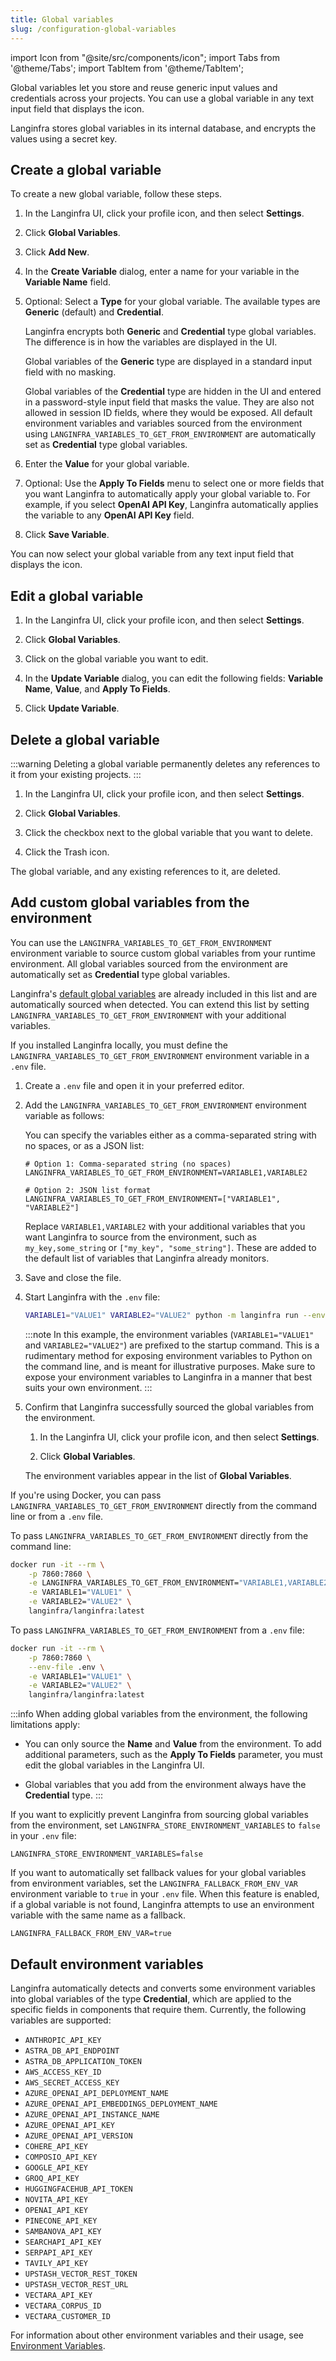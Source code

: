 ```yaml
---
title: Global variables
slug: /configuration-global-variables
---
```


import Icon from "@site/src/components/icon";
import Tabs from '@theme/Tabs';
import TabItem from '@theme/TabItem';

Global variables let you store and reuse generic input values and credentials across your projects.
You can use a global variable in any text input field that displays the <Icon name="Globe" aria-label="Globe" /> icon.

Langinfra stores global variables in its internal database, and encrypts the values using a secret key.

## Create a global variable

To create a new global variable, follow these steps.

1. In the Langinfra UI, click your profile icon, and then select **Settings**.

2. Click **Global Variables**.

3. Click **Add New**.

4. In the **Create Variable** dialog, enter a name for your variable in the **Variable Name** field.

5. Optional: Select a **Type** for your global variable. The available types are **Generic** (default) and **Credential**.

   Langinfra encrypts both **Generic** and **Credential** type global variables. The difference is in how the variables are displayed in the UI.

   Global variables of the **Generic** type are displayed in a standard input field with no masking.

   Global variables of the **Credential** type are hidden in the UI and entered in a password-style input field that masks the value. They are also not allowed in session ID fields, where they would be exposed.
   All default environment variables and variables sourced from the environment using `LANGINFRA_VARIABLES_TO_GET_FROM_ENVIRONMENT` are automatically set as **Credential** type global variables.

6. Enter the **Value** for your global variable.

7. Optional: Use the **Apply To Fields** menu to select one or more fields that you want Langinfra to automatically apply your global variable to. For example, if you select **OpenAI API Key**, Langinfra automatically applies the variable to any **OpenAI API Key** field.

8. Click **Save Variable**.

You can now select your global variable from any text input field that displays the <Icon name="Globe" aria-label="Globe" /> icon.

## Edit a global variable

1. In the Langinfra UI, click your profile icon, and then select **Settings**.

2. Click **Global Variables**.

3. Click on the global variable you want to edit.

4. In the **Update Variable** dialog, you can edit the following fields: **Variable Name**, **Value**, and **Apply To Fields**.

5. Click **Update Variable**.

## Delete a global variable

:::warning
Deleting a global variable permanently deletes any references to it from your existing projects.
:::

1. In the Langinfra UI, click your profile icon, and then select **Settings**.

2. Click **Global Variables**.

3. Click the checkbox next to the global variable that you want to delete.

4. Click the Trash icon.

The global variable, and any existing references to it, are deleted.

## Add custom global variables from the environment

You can use the `LANGINFRA_VARIABLES_TO_GET_FROM_ENVIRONMENT` environment variable to source custom global variables from your runtime environment.
All global variables sourced from the environment are automatically set as **Credential** type global variables.

Langinfra's [default global variables](#default-environment-variables) are already included in this list and are automatically sourced when detected.
You can extend this list by setting `LANGINFRA_VARIABLES_TO_GET_FROM_ENVIRONMENT` with your additional variables.

<Tabs>

<TabItem value="local" label="Local" default>

If you installed Langinfra locally, you must define the `LANGINFRA_VARIABLES_TO_GET_FROM_ENVIRONMENT` environment variable in a `.env` file.

1. Create a `.env` file and open it in your preferred editor.

2. Add the `LANGINFRA_VARIABLES_TO_GET_FROM_ENVIRONMENT` environment variable as follows:

   You can specify the variables either as a comma-separated string with no spaces, or as a JSON list:

   ```text
   # Option 1: Comma-separated string (no spaces)
   LANGINFRA_VARIABLES_TO_GET_FROM_ENVIRONMENT=VARIABLE1,VARIABLE2

   # Option 2: JSON list format
   LANGINFRA_VARIABLES_TO_GET_FROM_ENVIRONMENT=["VARIABLE1", "VARIABLE2"]
   ```

   Replace `VARIABLE1,VARIABLE2` with your additional variables that you want Langinfra to source from the environment, such as `my_key,some_string` or `["my_key", "some_string"]`.
   These are added to the default list of variables that Langinfra already monitors.

3. Save and close the file.

4. Start Langinfra with the `.env` file:

   ```bash
   VARIABLE1="VALUE1" VARIABLE2="VALUE2" python -m langinfra run --env-file .env
   ```

   :::note
   In this example, the environment variables (`VARIABLE1="VALUE1"` and `VARIABLE2="VALUE2"`) are prefixed to the startup command.
   This is a rudimentary method for exposing environment variables to Python on the command line, and is meant for illustrative purposes.
   Make sure to expose your environment variables to Langinfra in a manner that best suits your own environment.
   :::

5. Confirm that Langinfra successfully sourced the global variables from the environment.

   1. In the Langinfra UI, click your profile icon, and then select **Settings**.

   2. Click **Global Variables**.

   The environment variables appear in the list of **Global Variables**.

</TabItem>

<TabItem value="docker" label="Docker">

If you're using Docker, you can pass `LANGINFRA_VARIABLES_TO_GET_FROM_ENVIRONMENT` directly from the command line or from a `.env` file.

To pass `LANGINFRA_VARIABLES_TO_GET_FROM_ENVIRONMENT` directly from the command line:

```bash
docker run -it --rm \
    -p 7860:7860 \
    -e LANGINFRA_VARIABLES_TO_GET_FROM_ENVIRONMENT="VARIABLE1,VARIABLE2" \
    -e VARIABLE1="VALUE1" \
    -e VARIABLE2="VALUE2" \
    langinfra/langinfra:latest
```

To pass `LANGINFRA_VARIABLES_TO_GET_FROM_ENVIRONMENT` from a `.env` file:

```bash
docker run -it --rm \
    -p 7860:7860 \
    --env-file .env \
    -e VARIABLE1="VALUE1" \
    -e VARIABLE2="VALUE2" \
    langinfra/langinfra:latest
```

</TabItem>

</Tabs>

:::info
When adding global variables from the environment, the following limitations apply:

- You can only source the **Name** and **Value** from the environment.
  To add additional parameters, such as the **Apply To Fields** parameter, you must edit the global variables in the Langinfra UI.

- Global variables that you add from the environment always have the **Credential** type.
:::


If you want to explicitly prevent Langinfra from sourcing global variables from the environment, set `LANGINFRA_STORE_ENVIRONMENT_VARIABLES` to `false` in your `.env` file:

```text
LANGINFRA_STORE_ENVIRONMENT_VARIABLES=false
```

If you want to automatically set fallback values for your global variables from environment variables, set the `LANGINFRA_FALLBACK_FROM_ENV_VAR` environment variable to `true` in your `.env` file. When this feature is enabled, if a global variable is not found, Langinfra attempts to use an environment variable with the same name as a fallback.

```text
LANGINFRA_FALLBACK_FROM_ENV_VAR=true
```

## Default environment variables

Langinfra automatically detects and converts some environment variables into global variables of the type **Credential**, which are applied to the specific fields in components that require them. Currently, the following variables are supported:

- `ANTHROPIC_API_KEY`
- `ASTRA_DB_API_ENDPOINT`
- `ASTRA_DB_APPLICATION_TOKEN`
- `AWS_ACCESS_KEY_ID`
- `AWS_SECRET_ACCESS_KEY`
- `AZURE_OPENAI_API_DEPLOYMENT_NAME`
- `AZURE_OPENAI_API_EMBEDDINGS_DEPLOYMENT_NAME`
- `AZURE_OPENAI_API_INSTANCE_NAME`
- `AZURE_OPENAI_API_KEY`
- `AZURE_OPENAI_API_VERSION`
- `COHERE_API_KEY`
- `COMPOSIO_API_KEY`
- `GOOGLE_API_KEY`
- `GROQ_API_KEY`
- `HUGGINGFACEHUB_API_TOKEN`
- `NOVITA_API_KEY`
- `OPENAI_API_KEY`
- `PINECONE_API_KEY`
- `SAMBANOVA_API_KEY`
- `SEARCHAPI_API_KEY`
- `SERPAPI_API_KEY`
- `TAVILY_API_KEY`
- `UPSTASH_VECTOR_REST_TOKEN`
- `UPSTASH_VECTOR_REST_URL`
- `VECTARA_API_KEY`
- `VECTARA_CORPUS_ID`
- `VECTARA_CUSTOMER_ID`


For information about other environment variables and their usage, see [Environment Variables](/environment-variables).
